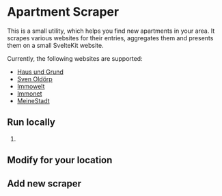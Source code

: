# Apartment Scraper
This is a small utility, which helps you find new apartments in your area.
It scrapes various websites for their entries, aggregates them and presents them on a small SvelteKit website.

Currently, the following websites are supported:
- [Haus und Grund](https://haus-und-grund-ostsee.de/luebeck/fuer-mieter/immobilien-mieten/#/list1)
- [Sven Oldörp](https://www.oldoerp-immobilien.de/mietangebotetest.html#filter=.page1)
- [Immowelt](https://www.immowelt.de)
- [Immonet](https://www.immonet.de)
- [MeineStadt](https://www.meinestadt.de/luebeck/immobilien/wohnungen)


## Run locally
1. 

## Modify for your location


## Add new scraper
